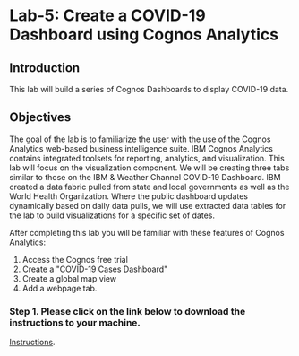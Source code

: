 # Lab-5: Create a COVID-19 Dashboard using Cognos Analytics

## Introduction

This lab will build a series of Cognos Dashboards to display COVID-19 data.

## Objectives

The goal of the lab is to familiarize the user with the use of the Cognos Analytics web-based business intelligence suite. IBM Cognos Analytics contains integrated toolsets for reporting, analytics, and visualization. This lab will focus on the visualization component.
We will be creating three tabs similar to those on the IBM & Weather Channel COVID-19 Dashboard. IBM created a data fabric pulled from state and local governments as well as the World Health Organization. Where the public dashboard updates dynamically based on daily data pulls, we will use extracted data tables for the lab to build visualizations for a specific set of dates.

After completing this lab you will be familiar with these features of Cognos Analytics:

1. Access the Cognos free trial
2. Create a "COVID-19 Cases Dashboard"
3. Create a global map view
4. Add a webpage tab.

### Step 1. Please click on the link below to download the instructions to your machine.

[Instructions](https://github.com/bleonardb3/AI_POT_06-11-2020/raw/master/Lab-5/Cognos%20Lab%201.5.pdf).
